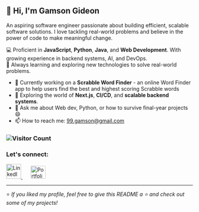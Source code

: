 ## 👋 Hi, I'm Gamson Gideon

An aspiring software engineer passionate about building efficient, scalable software solutions. I love tackling real-world problems and believe in the power of code to make meaningful change.

💻 Proficient in **JavaScript**, **Python**, **Java**, and **Web Development**. With growing experience in backend systems, AI, and DevOps. <br>
🚀 Always learning and exploring new technologies to solve real-world problems.

- 🔭 Currently working on a **Scrabble Word Finder** - an online Word Finder app to help users find the best and highest scoring Scrabble words
- 🌱 Exploring the world of **Next.js**, **CI/CD**, and **scalable backend systems**.
- 💬 Ask me about Web dev, Python, or how to survive final-year projects 😄
- 📫 How to reach me: [99.gamson@gmail.com](mailto:99.gamson@gmail.com)

### ![Visitor Count](https://komarev.com/ghpvc/?username=gamson3&color=blue)

<h3 align="">Let's connect:</h3>
<p>
  <a href="https://linkedin.com/in/gideon-gamson" target="_blank" rel="noopener">
    <img src="https://cdn.jsdelivr.net/gh/devicons/devicon/icons/linkedin/linkedin-original.svg" alt="LinkedIn" width="40" height="40"/>
  </a>
  <a href="https://gideongamson.vercel.app" target="_blank" rel="noopener" style="margin-left: 20px;">
    <img src="https://cdn-icons-png.flaticon.com/128/281/281089.png" 
        alt="Portfolio Icon" width="40" height="35"
        style="background-color: white; padding: 2px; border-radius: 4px;"
    />
  </a>
</p>

---

⭐️ _If you liked my profile, feel free to give this README a ⭐ and check out some of my projects!_

<!--
**Gamson3/gamson3** is a ✨ _special_ ✨ repository because its `README.md` (this file) appears on your GitHub profile.

Here are some ideas to get you started:

- 🔭 I’m currently working on ...
- 🌱 I’m currently learning ...
- 👯 I’m looking to collaborate on ...
- 🤔 I’m looking for help with ...
- 💬 Ask me about ...
- 📫 How to reach me: ...
- 😄 Pronouns: ...
- ⚡ Fun fact: ...
-->
